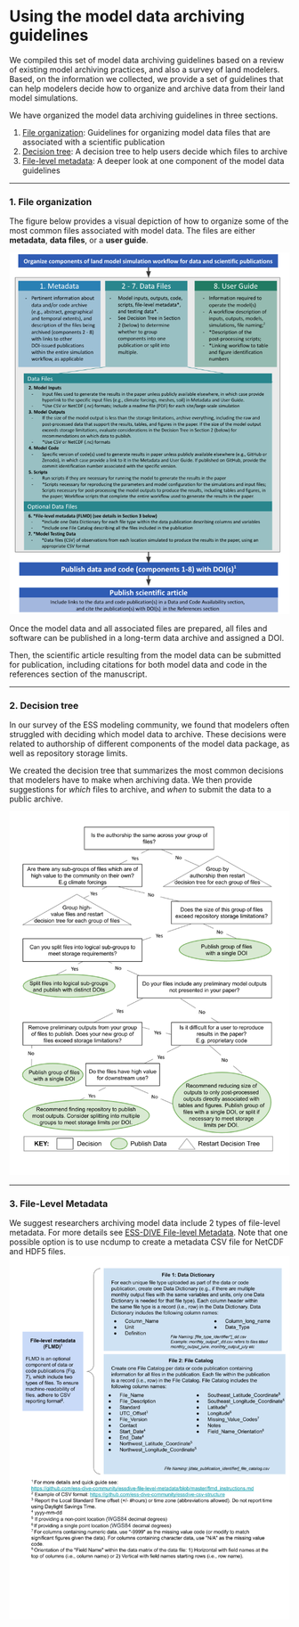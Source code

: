 # Using the model data archiving guidelines

We compiled this set of model data archiving guidelines based on a review of existing model archiving practices, and also a survey of land modelers. Based, on the information we collected, we provide a set of guidelines that can help modelers decide how to organize and archive data from their land model simulations.

We have organized the model data archiving guidelines in three sections.  
1. [File organization](#file-organization): Guidelines for organizing model data files that are associated with a scientific publication  
2. [Decision tree](#decision-tree): A decision tree to help users decide which files to archive
3. [File-level metadata](#file-level-metadata): A deeper look at one component of the model data guidelines  

---

### 1. File organization  

The figure below provides a visual depiction of how to organize some of the most common files associated with model data.  The files are either **metadata**, **data files**, or a **user guide**.

![Recommended guidelines for publicly archiving land model data and code associated with journal articles to enhance their usability and enable data synthesis. (image from Simmonds et al 2021)](https://github.com/ess-dive-community/essdive-model-data-archiving-guidelines/blob/new-diagram/Model%20Data%20Guidelines%20Diagram.png)

Once the model data and all associated files are prepared, all files and software can be published in a long-term data archive and assigned a DOI. 

Then, the scientific article resulting from the model data can be submitted for publication, including citations for both model data and code in the references section of the manuscript.

---  
### 2. Decision tree  

In our survey of the ESS modeling community, we found that modelers often struggled with deciding which model data to archive. These decisions were related to authorship of different components of the model data package, as well as repository storage limits.

We created the decision tree that summarizes the most common decisions that modelers have to make when archiving data. We then provide suggestions for *which* files to archive, and *when* to submit the data to a public archive.  

![Decision tree](https://github.com/ess-dive-community/essdive-model-data-archiving-guidelines/blob/main/Model%20Data%20Guidelines%20-%20Decision%20tree.png)

--- 
### 3. File-Level Metadata   

We suggest researchers archiving model data include 2 types of file-level metadata. For more details see [ESS-DIVE File-level Metadata](https://github.com/ess-dive-community/essdive-file-level-metadata). Note that one possible option is to use ncdump to create a metadata CSV file for NetCDF and HDF5 files. 
![File-level metadata](https://github.com/ess-dive-community/essdive-model-data-archiving-guidelines/blob/main/Model%20Data%20Guidelines%20-%20FLMD.png)  


